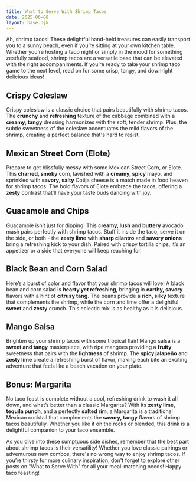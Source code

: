 ```yaml
---
title: What to Serve With Shrimp Tacos
date: 2025-06-08
layout: base.njk
---
```


Ah, shrimp tacos! These delightful hand-held treasures can easily transport you to a sunny beach, even if you’re sitting at your own kitchen table. Whether you’re hosting a taco night or simply in the mood for something zestfully seafood, shrimp tacos are a versatile base that can be elevated with the right accompaniments. If you’re ready to take your shrimp taco game to the next level, read on for some crisp, tangy, and downright delicious ideas!

## **Crispy Coleslaw**
Crispy coleslaw is a classic choice that pairs beautifully with shrimp tacos. The **crunchy** and **refreshing** texture of the cabbage combined with a **creamy, tangy** dressing harmonizes with the soft, tender shrimp. Plus, the subtle sweetness of the coleslaw accentuates the mild flavors of the shrimp, creating a perfect balance that's hard to resist.

## **Mexican Street Corn (Elote)**
Prepare to get blissfully messy with some Mexican Street Corn, or Elote. This **charred, smoky** corn, lavished with a **creamy, spicy** mayo, and sprinkled with **savory, salty** Cotija cheese is a match made in food heaven for shrimp tacos. The bold flavors of Elote embrace the tacos, offering a **zesty** contrast that’ll have your taste buds dancing with joy.

## **Guacamole and Chips**
Guacamole isn’t just for dipping! This **creamy, lush** and **buttery** avocado mash pairs perfectly with shrimp tacos. Stuff it inside the taco, serve it on the side, or both - the **zesty lime** with **sharp cilantro** and **savory onions** bring a refreshing kick to your dish. Paired with crispy tortilla chips, it’s an appetizer or a side that everyone will keep reaching for.

## **Black Bean and Corn Salad**
Here’s a burst of color and flavor that your shrimp tacos will love! A black bean and corn salad is **hearty yet refreshing**, bringing in **earthy, savory** flavors with a hint of **citrusy tang**. The beans provide a **rich, silky** texture that complements the shrimp, while the corn and lime offer a delightful **sweet** and **zesty** crunch. This eclectic mix is as healthy as it is delicious.

## **Mango Salsa**
Brighten up your shrimp tacos with some tropical flair! Mango salsa is a **sweet and tangy** masterpiece, with ripe mangoes providing a **fruity** sweetness that pairs with the **lightness** of shrimp. The **spicy jalapeño** and **zesty lime** create a refreshing burst of flavor, making each bite an exciting adventure that feels like a beach vacation on your plate.

## **Bonus: Margarita**
No taco feast is complete without a cool, refreshing drink to wash it all down, and what’s better than a classic Margarita? With its **zesty lime**, **tequila punch**, and a perfectly **salted rim**, a Margarita is a traditional Mexican cocktail that complements the **savory, tangy** flavors of shrimp tacos beautifully. Whether you like it on the rocks or blended, this drink is a delightful companion to your taco ensemble.

As you dive into these sumptuous side dishes, remember that the best part about shrimp tacos is their versatility! Whether you love classic pairings or adventurous new combos, there's no wrong way to enjoy shrimp tacos. If you’re thirsty for more culinary inspiration, don't forget to explore other posts on "What to Serve With" for all your meal-matching needs! Happy taco feasting!